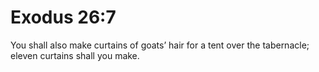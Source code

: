 # Exodus 26:7

You shall also make curtains of goats’ hair for a tent over the tabernacle; eleven curtains shall you make.
